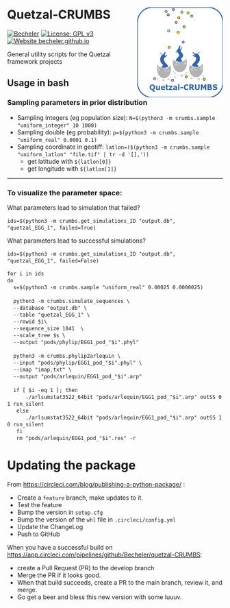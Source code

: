 # Quetzal-CRUMBS <img align="right" width="200" src="https://github.com/Becheler/Becheler.github.io/blob/master/draw/logos/quetzal_crumbs.png">

[![Becheler](https://circleci.com/gh/Becheler/quetzal-CRUMBS.svg?style=shield)](https://app.circleci.com/pipelines/github/Becheler)
[![License: GPL v3](https://img.shields.io/badge/License-GPLv3-blue.svg)](https://www.gnu.org/licenses/gpl-3.0)
[![Website becheler.github.io](https://img.shields.io/website-up-down-green-red/https/becheler.github.io.svg)](https://becheler.github.io/pages/quetzal_crumbs/home)

General utility scripts for the Quetzal framework projects

## Usage in bash

### Sampling parameters in prior distribution

* Sampling integers (eg population size): `N=$(python3 -m crumbs.sample "uniform_integer" 10 1000)`
* Sampling double (eg probability): `p=$(python3 -m crumbs.sample "uniform_real" 0.0001 0.1)`
* Sampling coordinate in geotiff: `latlon=($(python3 -m crumbs.sample "uniform_latlon" "file.tif" | tr -d '[],'))`
    * get latitude with `${latlon[0]}`
    * get longitude with `${latlon[1]}`

-------------------------------------------------------

### To visualize the parameter space:

What parameters lead to simulation that failed?

```
ids=$(python3 -m crumbs.get_simulations_ID "output.db", "quetzal_EGG_1", failed=True)
```
What parameters lead to successful simulations?
```
ids=$(python3 -m crumbs.get_simulations_ID "output.db", "quetzal_EGG_1", failed=False)
```
```
for i in ids
do
  s=$(python3 -m crumbs.sample "uniform_real" 0.00025 0.0000025)

  python3 -m crumbs.simulate_sequences \
  --database "output.db" \
  --table "quetzal_EGG_1" \
  --rowid $i\
  --sequence_size 1041  \
  --scale_tree $s \
  --output "pods/phylip/EGG1_pod_"$i".phyl"

  python3 -m crumbs.phylip2arlequin \
  --input "pods/phylip/EGG1_pod_"$i".phyl" \
  --imap "imap.txt" \
  --output "pods/arlequin/EGG1_pod_"$i".arp"

  if [ $i -eq 1 ]; then
      ./arlsumstat3522_64bit "pods/arlequin/EGG1_pod_"$i".arp" outSS 0 1 run_silent
   else
      ./arlsumstat3522_64bit "pods/arlequin/EGG1_pod_"$i".arp" outSS 1 0 run_silent
   fi
   rm "pods/arlequin/EGG1_pod_"$i".res" -r
```
# Updating the package

From https://circleci.com/blog/publishing-a-python-package/ :

* Create a `feature` branch, make updates to it.
* Test the feature
* Bump the version in `setup.cfg`
* Bump the version of the `whl` file in `.circleci/config.yml`
* Update the ChangeLog
* Push to GitHub

When you have a successful build on https://app.circleci.com/pipelines/github/Becheler/quetzal-CRUMBS:
* create a Pull Request (PR) to the develop branch
* Merge the PR if it looks good.
* When that build succeeds, create a PR to the main branch, review it, and merge.
* Go get a beer and bless this new version with some luuuv.
